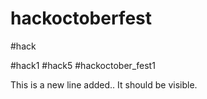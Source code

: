 # hackoctoberfest
#hack

#hack1
#hack5
#hackoctober_fest1

This is a new line added.. It should be visible.

